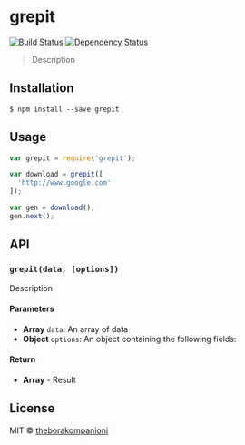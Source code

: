 # grepit
[![Build Status][travis-image]][travis-url]
[![Dependency Status][depstat-image]][depstat-url]

> Description

## Installation

```
$ npm install --save grepit
```

## Usage
```js
var grepit = require('grepit');

var download = grepit([
  'http://www.google.com'
]);

var gen = download();
gen.next();

```

## API

### `grepit(data, [options])`
Description

#### Parameters
- **Array** `data`: An array of data
- **Object** `options`: An object containing the following fields:

#### Return
- **Array** - Result

## License
MIT © [theborakompanioni](http://github.com/theborakompanioni)

[travis-url]: https://travis-ci.org/theborakompanioni/grepit
[travis-image]: https://img.shields.io/travis/theborakompanioni/grepit.svg?style=flat-square

[depstat-url]: https://david-dm.org/theborakompanioni/grepit
[depstat-image]: https://david-dm.org/theborakompanioni/grepit.svg?style=flat-square
